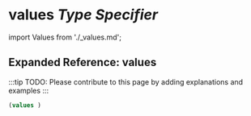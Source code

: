 # **values** *Type Specifier*

import Values from './_values.md';

<Values />

## Expanded Reference: values

:::tip
TODO: Please contribute to this page by adding explanations and examples
:::

```lisp
(values )
```
